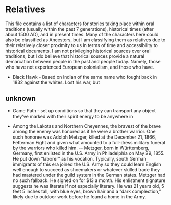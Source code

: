 # Relatives
This file contains a list of characters for stories taking place within oral traditions (usually within the past 7 generations), historical times (after about 1500 AD), and in present times. Many of the characters here could also be classified as Ancestors, but I am classifying them as relatives due to their relatively closer proximity to us in terms of time and accessibility to historical documents. I am not privileging historical sources over oral traditions, but I do believe that historical sources provide a natural demarcation between people in the past and people today. Namely, those who have not experienced European colonialism, and those who have.

* Black Hawk - Based on Indian of the same name who fought back in 1832 against the whites. Lost his war, but

## unknown
* Game Path - set up conditions so that they can transport any object they've marked with their spirit energy to be anywhere in

* Among the Lakotas and Northern Cheyennes, the bravest of the brave among the enemy was honored as if he were a brother warrior. One such honoree was Adolph Metzger, killed at the December 21, 1866, Fetterman Fight  and given what amounted to a full-dress military funeral by the warriors who killed him. -- Metzger, born in Württemberg, Germany, first enlisted in the U.S. Army in Philadelphia on May 29, 1855. He put down “laborer” as his vocation. Typically, south German immigrants of this era joined the U.S. Army so they could learn English well enough to succeed as shoemakers or whatever skilled trade they had mastered under the guild system in the German states. Metzger had no such fallback. He signed on for $13 a month. His enlistment signature suggests he was literate if not especially literary. He was 21 years old, 5 feet 5 inches tall, with blue eyes, brown hair and a “dark complection,” likely due to outdoor work before he found a home in the Army.
